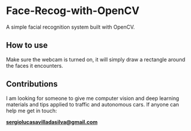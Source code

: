 # Face-Recog-with-OpenCV
A simple facial recognition system built with OpenCV.

## How to use
Make sure the webcam is turned on, it will simply draw a rectangle around the faces it encounters.

## Contributions
I am looking for someone to give me computer vision and deep learning materials and tips applied to traffic and autonomous cars. If anyone can help me get in touch:

**sergiolucasavilladasilva@gmail.com**
